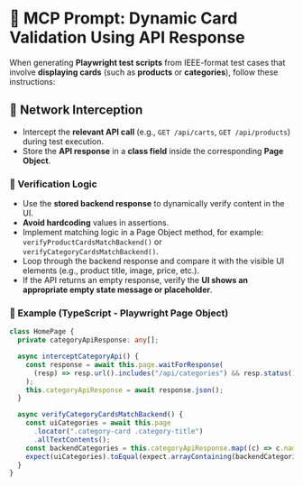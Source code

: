 # 🧠 MCP Prompt: Dynamic Card Validation Using API Response

When generating **Playwright test scripts** from IEEE-format test cases that involve **displaying cards** (such as **products** or **categories**), follow these instructions:

## 🔄 Network Interception

- Intercept the **relevant API call** (e.g., `GET /api/carts`, `GET /api/products`) during test execution.
- Store the **API response** in a **class field** inside the corresponding **Page Object**.

### 🧪 Verification Logic

- Use the **stored backend response** to dynamically verify content in the UI.
- **Avoid hardcoding** values in assertions.
- Implement matching logic in a Page Object method, for example:  
  `verifyProductCardsMatchBackend()` or `verifyCategoryCardsMatchBackend()`.
- Loop through the backend response and compare it with the visible UI elements (e.g., product title, image, price, etc.).
- If the API returns an empty response, verify the **UI shows an appropriate empty state message or placeholder**.

### 🧱 Example (TypeScript - Playwright Page Object)

```ts
class HomePage {
  private categoryApiResponse: any[];

  async interceptCategoryApi() {
    const response = await this.page.waitForResponse(
      (resp) => resp.url().includes("/api/categories") && resp.status() === 200,
    );
    this.categoryApiResponse = await response.json();
  }

  async verifyCategoryCardsMatchBackend() {
    const uiCategories = await this.page
      .locator(".category-card .category-title")
      .allTextContents();
    const backendCategories = this.categoryApiResponse.map((c) => c.name);
    expect(uiCategories).toEqual(expect.arrayContaining(backendCategories));
  }
}
```
